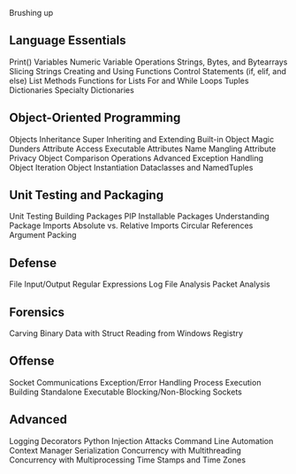 Brushing up 

## Language Essentials
Print()
Variables
Numeric Variable Operations
Strings, Bytes, and Bytearrays
Slicing Strings
Creating and Using Functions
Control Statements (if, elif, and else)
List Methods
Functions for Lists
For and While Loops
Tuples
Dictionaries
Specialty Dictionaries
## Object-Oriented Programming
Objects
Inheritance Super
Inheriting and Extending Built-in Object
Magic Dunders
Attribute Access
Executable Attributes
Name Mangling
Attribute Privacy
Object Comparison Operations
Advanced Exception Handling
Object Iteration
Object Instantiation
Dataclasses and NamedTuples
## Unit Testing and Packaging
Unit Testing
Building Packages
PIP Installable Packages
Understanding Package Imports
Absolute vs. Relative Imports
Circular References
Argument Packing
## Defense
File Input/Output
Regular Expressions
Log File Analysis
Packet Analysis
## Forensics
Carving Binary Data with Struct
Reading from Windows Registry
## Offense
Socket Communications
Exception/Error Handling
Process Execution
Building Standalone Executable
Blocking/Non-Blocking Sockets
## Advanced
Logging
Decorators
Python Injection Attacks
Command Line Automation
Context Manager
Serialization
Concurrency with Multithreading
Concurrency with Multiprocessing
Time Stamps and Time Zones